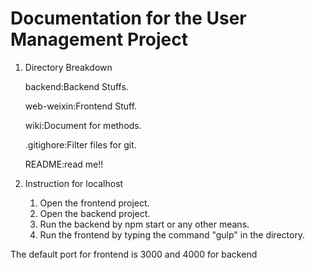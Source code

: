 # Documentation for the User Management Project

1.  Directory Breakdown

    backend:Backend Stuffs.

    web-weixin:Frontend Stuff.

    wiki:Document for methods.

    .gitighore:Filter files for git.

    README:read me!!

1.  Instruction for localhost 
    1.  Open the frontend project.
    2.  Open the backend project.
    3.  Run the backend by npm start or any other means.
    4.  Run the frontend by typing the command "gulp" in the directory.
    
The default port for frontend is 3000
and 4000 for backend 
